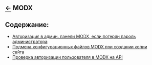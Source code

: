 [&larr;](../readme.md "CMS") MODX
---------------------------------

## <a name="content"></a> Содержание:
- [Авторизация в админ. панели MODX, если потерян пароль администратора](authorization-in-the-admin-panel-modx-if-administrator-password-is-lost.md "Авторизация в админ. панели MODX, если потерян пароль администратора")
- [Подмена конфигурационных файлов MODX при создании копии сайта](changing-modx-configuration-files-when-creating-a-site-copy.md "Подмена конфигурационных файлов MODX при создании копии сайта")
- [Проверка авторизации пользователя в MODX на API](checking-user-authorization-in-modx-for-api.md "Проверка авторизации пользователя в MODX на API")